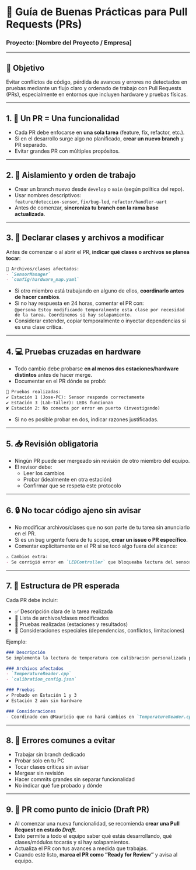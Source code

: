 # 📄 Guía de Buenas Prácticas para Pull Requests (PRs)
### Proyecto: [Nombre del Proyecto / Empresa]

---

## 🎯 Objetivo

Evitar conflictos de código, pérdida de avances y errores no detectados en pruebas mediante un flujo claro y ordenado de trabajo con Pull Requests (PRs), especialmente en entornos que incluyen hardware y pruebas físicas.

---

## 1. 📌 Un PR = Una funcionalidad

- Cada PR debe enfocarse en **una sola tarea** (feature, fix, refactor, etc.).
- Si en el desarrollo surge algo no planificado, **crear un nuevo branch** y PR separado.
- Evitar grandes PR con múltiples propósitos.

---

## 2. 🧱 Aislamiento y orden de trabajo

- Crear un branch nuevo desde `develop` o `main` (según política del repo).
- Usar nombres descriptivos:  
  `feature/deteccion-sensor`, `fix/bug-led`, `refactor/handler-uart`
- Antes de comenzar, **sincroniza tu branch con la rama base actualizada**.

---

## 3. 📣 Declarar clases y archivos a modificar

Antes de comenzar o al abrir el PR, **indicar qué clases o archivos se planea tocar**:

```markdown
🔧 Archivos/clases afectados:
- `SensorManager`
- `config/hardware_map.yaml`
```

- Si otro miembro está trabajando en alguno de ellos, **coordinarlo antes de hacer cambios**.
- Si no hay respuesta en 24 horas, comentar el PR con:  
  `@persona Estoy modificando temporalmente esta clase por necesidad de la tarea. Coordinemos si hay solapamiento.`
- Considerar extender, copiar temporalmente o inyectar dependencias si es una clase crítica.

---

## 4. 💻 Pruebas cruzadas en hardware

- Todo cambio debe probarse **en al menos dos estaciones/hardware distintos** antes de hacer merge.
- Documentar en el PR dónde se probó:

```markdown
🧪 Pruebas realizadas:
✔ Estación 1 (Jose-PC): Sensor responde correctamente
✔ Estación 3 (Lab-Taller): LEDs funcionan
✘ Estación 2: No conecta por error en puerto (investigando)
```

- Si no es posible probar en dos, indicar razones justificadas.

---

## 5. 📥 Revisión obligatoria

- Ningún PR puede ser mergeado sin revisión de otro miembro del equipo.
- El revisor debe:
  - Leer los cambios
  - Probar (idealmente en otra estación)
  - Confirmar que se respeta este protocolo

---

## 6. 🔒 No tocar código ajeno sin avisar

- No modificar archivos/clases que no son parte de tu tarea sin anunciarlo en el PR.
- Si es un bug urgente fuera de tu scope, **crear un issue o PR específico**.
- Comentar explícitamente en el PR si se tocó algo fuera del alcance:

```markdown
⚠ Cambios extra:
- Se corrigió error en `LEDController` que bloqueaba lectura del sensor. Confirmado con @Patricio.
```

---

## 7. 💬 Estructura de PR esperada

Cada PR debe incluir:

- ✅ Descripción clara de la tarea realizada
- 📂 Lista de archivos/clases modificados
- 🧪 Pruebas realizadas (estaciones y resultados)
- 📌 Consideraciones especiales (dependencias, conflictos, limitaciones)

Ejemplo:

```markdown
### Descripción
Se implementa la lectura de temperatura con calibración personalizada para la sonda DS18B20.

### Archivos afectados
- `TemperatureReader.cpp`
- `calibration_config.json`

### Pruebas
✔ Probado en Estación 1 y 3  
✘ Estación 2 aún sin hardware

### Consideraciones
- Coordinado con @Mauricio que no hará cambios en `TemperatureReader.cpp` esta semana.
```

---

## 8. 🚫 Errores comunes a evitar

- Trabajar sin branch dedicado
- Probar solo en tu PC
- Tocar clases críticas sin avisar
- Mergear sin revisión
- Hacer commits grandes sin separar funcionalidad
- No indicar qué fue probado y dónde

---

## 9. 🧪 PR como punto de inicio (Draft PR)

- Al comenzar una nueva funcionalidad, se recomienda **crear una Pull Request en estado _Draft_**.
- Esto permite a todo el equipo saber qué estás desarrollando, qué clases/módulos tocarás y si hay solapamientos.
- Actualiza el PR con tus avances a medida que trabajas.
- Cuando esté listo, **marca el PR como “Ready for Review”** y avisa al equipo.